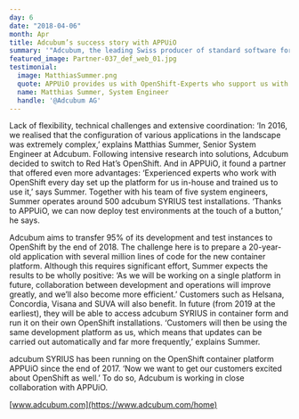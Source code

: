 ```yaml
---
day: 6
date: "2018-04-06"
month: Apr
title: Adcubum’s success story with APPUiO
summary: '"Adcubum, the leading Swiss producer of standard software for the insurance industry, began offering its adcubum SYRIUS software in 1997. Now, 20 years later, the software is being transferred to Red Hat’s OpenShift with the help of APPUiO."'
featured_image: Partner-037_def_web_01.jpg
testimonial:
  image: MatthiasSummer.png
  quote: APPUiO provides us with OpenShift-Experts who support us with their long-standing experience at any time.
  name: Matthias Summer, System Engineer
  handle: '@Adcubum AG'
---
```

Lack of flexibility, technical challenges and extensive coordination: ‘In 2016, we realised that the configuration of various applications in the landscape was extremely complex,’ explains Matthias Summer, Senior System Engineer at Adcubum. Following intensive research into solutions, Adcubum decided to switch to Red Hat’s OpenShift. And in APPUiO, it found a partner that offered even more advantages: ‘Experienced experts who work with OpenShift every day set up the platform for us in-house and trained us to use it,’ says Summer. Together with his team of five system engineers, Summer operates around 500 adcubum SYRIUS test installations. ‘Thanks to APPUiO, we can now deploy test environments at the touch of a button,’ he says.

Adcubum aims to transfer 95% of its development and test instances to OpenShift by the end of 2018. The challenge here is to prepare a 20-year-old application with several million lines of code for the new container platform. Although this requires significant effort, Summer expects the results to be wholly positive: ‘As we will be working on a single platform in future, collaboration between development and operations will improve greatly, and we’ll also become more efficient.’ Customers such as Helsana, Concordia, Visana and SUVA will also benefit. In future (from 2019 at the earliest), they will be able to access adcubum SYRIUS in container form and run it on their own OpenShift installations. ‘Customers will then be using the same development platform as us, which means that updates can be carried out automatically and far more frequently,’ explains Summer.

adcubum SYRIUS has been running on the OpenShift container platform APPUiO since the end of 2017. ‘Now we want to get our customers excited about OpenShift as well.’ To do so, Adcubum is working in close collaboration with APPUiO.

[www.adcubum.com](https://www.adcubum.com/home)


